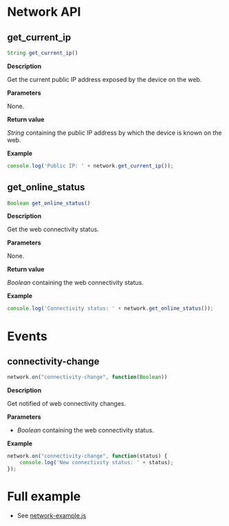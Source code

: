 # Network API

## get_current_ip

```javascript
String get_current_ip()
```

**Description**

Get the current public IP address exposed by the device on the web.

**Parameters**

None.

**Return value**

*String* containing the public IP address by which the device is known on the web.

**Example**

```javascript
console.log('Public IP: ' + network.get_current_ip());
```

## get_online_status

```javascript
Boolean get_online_status()
```

**Description**

Get the web connectivity status.

**Parameters**

None.

**Return value**

*Boolean* containing the web connectivity status.

**Example**

```javascript
console.log('Connectivity status: ' + network.get_online_status());
```
# Events

## connectivity-change

```javascript
network.on("connectivity-change", function(Boolean))
```

**Description**

Get notified of web connectivity changes.

**Parameters**
 - *Boolean* containing the web connectivity status.

**Example**

```javascript
network.on("connectivity-change", function(status) {
	console.log('New connectivity status: ' + status);
});
```

# Full example

   * See [network-example.js](/examples/network-example.js)
